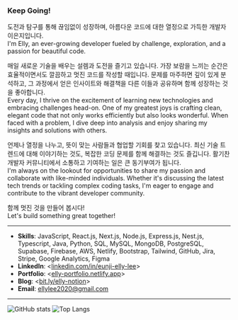 ### Keep Going!

도전과 탐구를 통해 끊임없이 성장하며, 아름다운 코드에 대한 열정으로 가득한 개발자 이은지입니다. <br/>
I'm Elly, an ever-growing developer fueled by challenge, exploration, and a passion for beautiful code.

매일 새로운 기술을 배우는 설렘과 도전을 즐기고 있습니다. 가장 보람을 느끼는 순간은 효율적이면서도 깔끔하고 멋진 코드를 작성할 때입니다. 문제를 마주하면 깊이 있게 분석하고, 그 과정에서 얻은 인사이트와 해결책을 다른 이들과 공유하며 함께 성장하는 것을 좋아합니다. <br/>
Every day, I thrive on the excitement of learning new technologies and embracing challenges head-on. One of my greatest joys is crafting clean, elegant code that not only works efficiently but also looks wonderful. When faced with a problem, I dive deep into analysis and enjoy sharing my insights and solutions with others.

언제나 열정을 나누고, 뜻이 맞는 사람들과 협업할 기회를 찾고 있습니다. 최신 기술 트렌드에 대해 이야기하는 것도, 복잡한 코딩 문제를 함께 해결하는 것도 즐깁니다. 활기찬 개발자 커뮤니티에서 소통하고 기여하는 일은 큰 동기부여가 됩니다. <br/>
I'm always on the lookout for opportunities to share my passion and collaborate with like-minded individuals. Whether it's discussing the latest tech trends or tackling complex coding tasks, I'm eager to engage and contribute to the vibrant developer community.

함께 멋진 것을 만들어 봅시다! <br/>
Let's build something great together!

------------

- **Skills**: JavaScript, React.js, Next.js, Node.js, Express.js, Nest.js, Typescript, Java, Python, SQL, MySQL, MongoDB, PostgreSQL, Supabase, Firebase, AWS, Netlify, Bootstrap, Tailwind, GitHub, Jira, Stripe, Google Analytics, Figma
- **LinkedIn**: <[linkedin.com/in/eunji-elly-lee](https://www.linkedin.com/in/eunji-elly-lee/)> <br />
- **Portfolio**: <[elly-portfolio.netlify.app](https://elly-portfolio.netlify.app/)> <br />
- **Blog**: <[bit.ly/elly-notion](https://bit.ly/elly-notion)> <br />
- **Email**: <ellylee2020@gmail.com>

------------
![GitHub stats](https://github-readme-stats.vercel.app/api?username=Eunji-Elly-Lee&&include_all_commits=false&count_private=true&show_icons=true&theme=tokyonight&hide_border=true)
![Top Langs](https://github-readme-stats.vercel.app/api/top-langs/?username=Eunji-Elly-Lee&langs_count=10&layout=compact&theme=tokyonight&hide_border=true)
